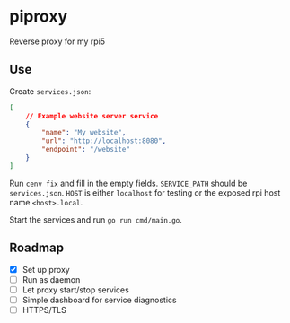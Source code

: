 # piproxy

Reverse proxy for my rpi5

## Use

Create `services.json`:

```json
[
	// Example website server service
	{
		"name": "My website",
		"url": "http://localhost:8080",
		"endpoint": "/website"
	}
]
```

Run `cenv fix` and fill in the empty fields. `SERVICE_PATH` should be `services.json`. `HOST` is either `localhost` for testing or the exposed rpi host name `<host>.local`.

Start the services and run `go run cmd/main.go`.

## Roadmap

- [x] Set up proxy
- [ ] Run as daemon
- [ ] Let proxy start/stop services
- [ ] Simple dashboard for service diagnostics
- [ ] HTTPS/TLS
